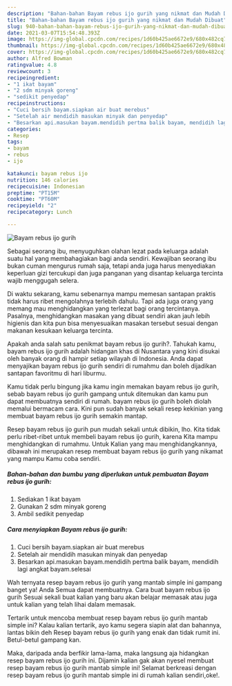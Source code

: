 ```yaml
---
description: "Bahan-bahan Bayam rebus ijo gurih yang nikmat dan Mudah Dibuat"
title: "Bahan-bahan Bayam rebus ijo gurih yang nikmat dan Mudah Dibuat"
slug: 940-bahan-bahan-bayam-rebus-ijo-gurih-yang-nikmat-dan-mudah-dibuat
date: 2021-03-07T15:54:48.393Z
image: https://img-global.cpcdn.com/recipes/1d60b425ae6672e9/680x482cq70/bayam-rebus-ijo-gurih-foto-resep-utama.jpg
thumbnail: https://img-global.cpcdn.com/recipes/1d60b425ae6672e9/680x482cq70/bayam-rebus-ijo-gurih-foto-resep-utama.jpg
cover: https://img-global.cpcdn.com/recipes/1d60b425ae6672e9/680x482cq70/bayam-rebus-ijo-gurih-foto-resep-utama.jpg
author: Alfred Bowman
ratingvalue: 4.8
reviewcount: 3
recipeingredient:
- "1 ikat bayam"
- "2 sdm minyak goreng"
- "sedikit penyedap"
recipeinstructions:
- "Cuci bersih bayam.siapkan air buat merebus"
- "Setelah air mendidih masukan minyak dan penyedap"
- "Besarkan api.masukan bayam.mendidih pertma balik bayam, mendidih lagi angkat bayam.selesai"
categories:
- Resep
tags:
- bayam
- rebus
- ijo

katakunci: bayam rebus ijo 
nutrition: 146 calories
recipecuisine: Indonesian
preptime: "PT15M"
cooktime: "PT60M"
recipeyield: "2"
recipecategory: Lunch

---
```



![Bayam rebus ijo gurih](https://img-global.cpcdn.com/recipes/1d60b425ae6672e9/680x482cq70/bayam-rebus-ijo-gurih-foto-resep-utama.jpg)

Sebagai seorang ibu, menyuguhkan olahan lezat pada keluarga adalah suatu hal yang membahagiakan bagi anda sendiri. Kewajiban seorang ibu bukan cuman mengurus rumah saja, tetapi anda juga harus menyediakan keperluan gizi tercukupi dan juga panganan yang disantap keluarga tercinta wajib menggugah selera.

Di waktu  sekarang, kamu sebenarnya mampu memesan santapan praktis tidak harus ribet mengolahnya terlebih dahulu. Tapi ada juga orang yang memang mau menghidangkan yang terlezat bagi orang tercintanya. Pasalnya, menghidangkan masakan yang dibuat sendiri akan jauh lebih higienis dan kita pun bisa menyesuaikan masakan tersebut sesuai dengan makanan kesukaan keluarga tercinta. 



Apakah anda salah satu penikmat bayam rebus ijo gurih?. Tahukah kamu, bayam rebus ijo gurih adalah hidangan khas di Nusantara yang kini disukai oleh banyak orang di hampir setiap wilayah di Indonesia. Anda dapat menyajikan bayam rebus ijo gurih sendiri di rumahmu dan boleh dijadikan santapan favoritmu di hari liburmu.

Kamu tidak perlu bingung jika kamu ingin memakan bayam rebus ijo gurih, sebab bayam rebus ijo gurih gampang untuk ditemukan dan kamu pun dapat membuatnya sendiri di rumah. bayam rebus ijo gurih boleh diolah memalui bermacam cara. Kini pun sudah banyak sekali resep kekinian yang membuat bayam rebus ijo gurih semakin mantap.

Resep bayam rebus ijo gurih pun mudah sekali untuk dibikin, lho. Kita tidak perlu ribet-ribet untuk membeli bayam rebus ijo gurih, karena Kita mampu menghidangkan di rumahmu. Untuk Kalian yang mau menghidangkannya, dibawah ini merupakan resep membuat bayam rebus ijo gurih yang nikamat yang mampu Kamu coba sendiri.

<!--inarticleads1-->

##### Bahan-bahan dan bumbu yang diperlukan untuk pembuatan Bayam rebus ijo gurih:

1. Sediakan 1 ikat bayam
1. Gunakan 2 sdm minyak goreng
1. Ambil sedikit penyedap




<!--inarticleads2-->

##### Cara menyiapkan Bayam rebus ijo gurih:

1. Cuci bersih bayam.siapkan air buat merebus
1. Setelah air mendidih masukan minyak dan penyedap
1. Besarkan api.masukan bayam.mendidih pertma balik bayam, mendidih lagi angkat bayam.selesai




Wah ternyata resep bayam rebus ijo gurih yang mantab simple ini gampang banget ya! Anda Semua dapat membuatnya. Cara buat bayam rebus ijo gurih Sesuai sekali buat kalian yang baru akan belajar memasak atau juga untuk kalian yang telah lihai dalam memasak.

Tertarik untuk mencoba membuat resep bayam rebus ijo gurih mantab simple ini? Kalau kalian tertarik, ayo kamu segera siapin alat dan bahannya, lantas bikin deh Resep bayam rebus ijo gurih yang enak dan tidak rumit ini. Betul-betul gampang kan. 

Maka, daripada anda berfikir lama-lama, maka langsung aja hidangkan resep bayam rebus ijo gurih ini. Dijamin kalian gak akan nyesel membuat resep bayam rebus ijo gurih mantab simple ini! Selamat berkreasi dengan resep bayam rebus ijo gurih mantab simple ini di rumah kalian sendiri,oke!.

